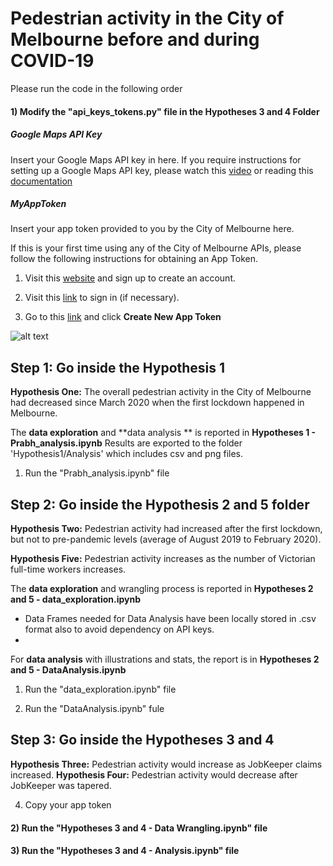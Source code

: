 # Pedestrian activity in the City of Melbourne before and during COVID-19
 Please run the code in the following order
 
 #### 1) Modify the "api_keys_tokens.py" file in the Hypotheses 3 and 4 Folder

##### Google Maps API Key
Insert your Google Maps API key in here.
If you require instructions for setting up a Google Maps API key, please watch this [video](https://www.youtube.com/watch?v=2_HZObVbe-g&t=10s) or reading this [documentation](https://developers.google.com/maps/documentation/javascript/get-api-key)

##### MyAppToken
Insert your app token provided to you by the City of Melbourne here.

If this is your first time using any of the City of Melbourne APIs, please follow the following instructions for obtaining an App Token.

1) Visit this [website](https://data.melbourne.vic.gov.au/signup) and sign up to create an account.

2) Visit this [link](https://data.melbourne.vic.gov.au/login) to sign in (if necessary).

3) Go to this [link](https://data.melbourne.vic.gov.au/profile/edit/developer_settings) and click **Create New App Token**

![alt text](https://github.com/James-Akerman/project-one/blob/main/Readme%20images/get%20app%20token.PNG "Create New App Token")

 

## Step 1: Go inside the Hypothesis 1

**Hypothesis One:** The overall pedestrian activity in the City of Melbourne had decreased since March 2020 when the first lockdown happened in Melbourne.

The **data exploration** and **data analysis ** is reported in **Hypotheses 1 - Prabh_analysis.ipynb**
Results are exported to the folder 'Hypothesis1/Analysis' which includes csv and png files.


1) Run the "Prabh_analysis.ipynb" file


## Step 2: Go inside the Hypothesis 2 and 5 folder

**Hypothesis Two:** Pedestrian activity had increased after the first lockdown, but not to pre-pandemic levels (average of August 2019 to February 2020).

**Hypothesis Five:** Pedestrian activity increases as the number of Victorian full-time workers increases.

The **data exploration** and wrangling process is reported in **Hypotheses 2 and 5 - data_exploration.ipynb**
- Data Frames needed for Data Analysis have been locally stored in .csv format also to avoid dependency on API keys.
- 
For **data analysis** with illustrations and stats, the report is in **Hypotheses 2 and 5 - DataAnalysis.ipynb**

1) Run the "data_exploration.ipynb" file

2) Run the "DataAnalysis.ipynb" fule



## Step 3: Go inside the Hypotheses 3 and 4

**Hypothesis Three:** Pedestrian activity would increase as JobKeeper claims increased.
**Hypothesis Four:** Pedestrian activity would decrease after JobKeeper was tapered.

4) Copy your app token

#### 2) Run the "Hypotheses 3 and 4 - Data Wrangling.ipynb" file

#### 3) Run the "Hypotheses 3 and 4 - Analysis.ipynb" file

